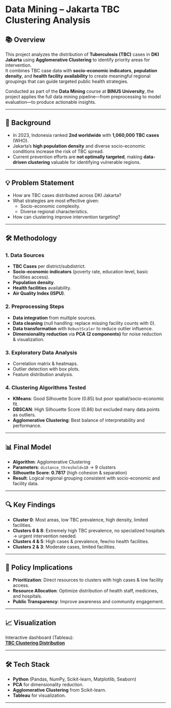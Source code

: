 # Data Mining – Jakarta TBC Clustering Analysis

## 📚 Overview
This project analyzes the distribution of **Tuberculosis (TBC)** cases in **DKI Jakarta** using **Agglomerative Clustering** to identify priority areas for intervention.  
It combines TBC case data with **socio-economic indicators**, **population density**, and **health facility availability** to create meaningful regional groupings that can guide targeted public health strategies.

Conducted as part of the **Data Mining** course at **BINUS University**, the project applies the full data mining pipeline—from preprocessing to model evaluation—to produce actionable insights.

---

## 🎯 Background
- In 2023, Indonesia ranked **2nd worldwide** with **1,060,000 TBC cases** (WHO).
- Jakarta’s **high population density** and diverse socio-economic conditions increase the risk of TBC spread.
- Current prevention efforts are **not optimally targeted**, making **data-driven clustering** valuable for identifying vulnerable regions.

---

## 💡 Problem Statement
- How are TBC cases distributed across DKI Jakarta?
- What strategies are most effective given:
  - Socio-economic complexity.
  - Diverse regional characteristics.
- How can clustering improve intervention targeting?

---

## 🛠 Methodology

### 1. **Data Sources**
- **TBC Cases** per district/subdistrict.
- **Socio-economic indicators** (poverty rate, education level, basic facilities access).
- **Population density**.
- **Health facilities** availability.
- **Air Quality Index (ISPU)**.

### 2. **Preprocessing Steps**
- **Data integration** from multiple sources.
- **Data cleaning** (null handling: replace missing facility counts with 0).
- **Data transformation** with `RobustScaler` to reduce outlier influence.
- **Dimensionality reduction** via **PCA (2 components)** for noise reduction & visualization.

### 3. **Exploratory Data Analysis**
- Correlation matrix & heatmaps.
- Outlier detection with box plots.
- Feature distribution analysis.

### 4. **Clustering Algorithms Tested**
- **KMeans**: Good Silhouette Score (0.85) but poor spatial/socio-economic fit.
- **DBSCAN**: High Silhouette Score (0.86) but excluded many data points as outliers.
- **Agglomerative Clustering**: Best balance of interpretability and performance.

---

## 📊 Final Model
- **Algorithm**: Agglomerative Clustering
- **Parameters**: `distance_threshold=10` → 9 clusters
- **Silhouette Score**: **0.7817** (high cohesion & separation)
- **Result**: Logical regional grouping consistent with socio-economic and facility data.

---

## 🔍 Key Findings
- **Cluster 0**: Most areas, low TBC prevalence, high density, limited facilities.
- **Clusters 6 & 8**: Extremely high TBC prevalence, no specialized hospitals → urgent intervention needed.
- **Clusters 4 & 5**: High cases & prevalence, few/no health facilities.
- **Clusters 2 & 3**: Moderate cases, limited facilities.

---

## 📌 Policy Implications
- **Prioritization**: Direct resources to clusters with high cases & low facility access.
- **Resource Allocation**: Optimize distribution of health staff, medicines, and hospitals.
- **Public Transparency**: Improve awareness and community engagement.

---

## 📈 Visualization
Interactive dashboard (Tableau):  
[**TBC Clustering Distribution**](https://public.tableau.com/app/profile/matthew.nathanael/viz/TBCClusteringDistribution/Sheet1?publish=yes)

---

## 🛠 Tech Stack
- **Python** (Pandas, NumPy, Scikit-learn, Matplotlib, Seaborn)
- **PCA** for dimensionality reduction.
- **Agglomerative Clustering** from Scikit-learn.
- **Tableau** for visualization.

---
